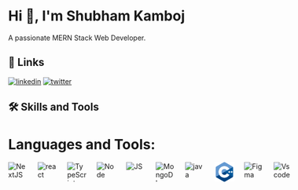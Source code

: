 
# Hi 👋, I'm Shubham Kamboj



A passionate MERN Stack Web Developer.


## 🔗 Links
[![linkedin](https://img.shields.io/badge/linkedin-0A66C2?style=for-the-badge&logo=linkedin&logoColor=white)](https://www.linkedin.com/in/shubhamkamboj/)
[![twitter](https://img.shields.io/badge/twitter-1DA1F2?style=for-the-badge&logo=twitter&logoColor=white)](https://twitter.com/shubhamZ980)


## 🛠 Skills and Tools

 <h1 align="left">Languages and Tools:</h1>
    <p align="left" style="display: flex; gap: 20px;">
        <img src="https://cdn1.iconfinder.com/data/icons/akar-vol-1/24/nextjs-fill-512.png" alt="NextJS" width="40"
            height="40">
        <img src="https://cdn0.iconfinder.com/data/icons/logos-brands-in-colors/128/react_color-512.png" alt="react"
            width="40" height="40">
        <img src="https://cdn1.iconfinder.com/data/icons/brands-5/512/fi-brands-typescript-512.png" alt="TypeScript"
            width="40" height="40">
        <img src="https://cdn4.iconfinder.com/data/icons/logos-3/456/nodejs-new-pantone-black-512.png" alt="Node"
            width="40" height="40">
        <img src="https://cdn2.iconfinder.com/data/icons/designer-skills/128/code-programming-javascript-software-develop-command-language-512.png"
            alt="JS" width="40" height="40">
        <img src="https://cdn4.iconfinder.com/data/icons/logos-3/512/mongodb-2-512.png" alt="MongoDb" width="40"
            height="40">
        <img src="https://cdn4.iconfinder.com/data/icons/logos-and-brands/512/181_Java_logo_logos-512.png" alt="java"
            width="40" height="40">
        <img src="https://raw.githubusercontent.com/devicons/devicon/master/icons/cplusplus/cplusplus-original.svg"
            alt="cplusplus" width="40" height="40" />
        <img src="https://cdn4.iconfinder.com/data/icons/logos-brands-in-colors/3000/figma-logo-512.png" alt="Figma"
            width="40" height="40">
        <img src="https://cdn1.iconfinder.com/data/icons/akar-vol-2/24/vscode-fill-512.png" alt="Vscode" width="40"
            height="40">
    </p>
